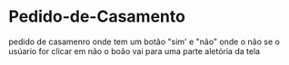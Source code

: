 # Pedido-de-Casamento
 pedido de casamenro onde tem um botão "sim' e "não" onde o não se o usúario for clicar em não o boão vai para uma parte aletória da tela
